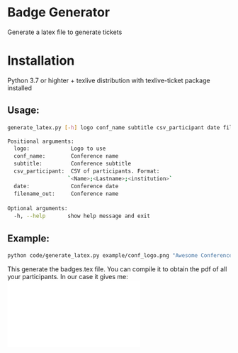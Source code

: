 # Badge Generator

Generate a latex file to generate tickets

# Installation
Python 3.7 or highter + texlive distribution with texlive-ticket package installed

## Usage:

```bash
generate_latex.py [-h] logo conf_name subtitle csv_participant date filename_out
```
```bash
Positional arguments:
  logo:             Logo to use
  conf_name:        Conference name
  subtitle:         Conference subtitle
  csv_participant:  CSV of participants. Format:
                   `<Name>;<Lastname>;<institution>`
  date:             Conference date
  filename_out:     Conference name

Optional arguments:
  -h, --help       show help message and exit
```

## Example:

```bash
python code/generate_latex.py example/conf_logo.png "Awesome Conference" "In dreamland" example/list_of_participants.csv "1st october 2019" badges.tex
```

This generate the badges.tex file.
You can compile it to obtain the pdf of all your participants.
In our case it gives me: ![badges](./example/badges.pdf)


